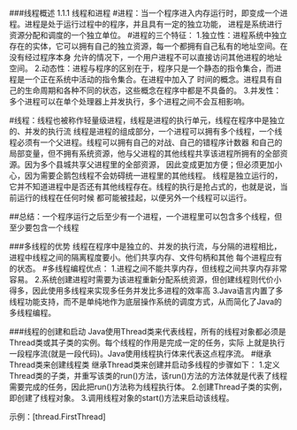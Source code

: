 ###线程概述
1.1.1 线程和进程
  #进程：当一个程序进入内存运行时，即变成一个进程。进程是处于运行过程中的程序，并且具有一定的独立功能，
进程是系统进行资源分配和调度的一个独立单位。
  #进程的三个特征：
 1.独立性：进程系统中独立存在的实体，它可以拥有自己的独立资源，每一个都拥有自己私有的地址空间。在没有经过程序本身
允许的情况下，一个用户进程不可以直接访问其他进程的地址空间。
 2.动态性：进程与程序的区别在于，程序只是一个静态的指令集合，而进程是一个正在系统中活动的指令集合。在进程中加入了
时间的概念。进程具有自己的生命周期和各种不同的状态，这些概念在程序中都是不具备的。
 3.并发性：多个进程可以在单个处理器上并发执行，多个进程之间不会互相影响。

  #线程：线程也被称作轻量级进程，线程是进程的执行单元，线程在程序中是独立的、并发的执行流
 线程是进程的组成部分，一个进程可以拥有多个线程，一个线程必须有一个父进程。线程可以拥有自己的对战、自己的错程序计数器
和自己的局部变量，但不拥有系统资源，他与父进程的其他线程共享该进程所拥有的全部资源。因为多个县城共享父进程里的全部资源，
因此变成更加方便；但必须更加小心，因为需要企鹅包线程不会妨碍统一进程里的其他线程。
 线程是独立运行的，它并不知道进程中是否还有其他线程存在。线程的执行是抢占式的，也就是说，当前运行的线程在任何时候 
都可能被挂起，以便另外一个线程可以运行。 
 
 ##总结：一个程序运行之后至少有一个进程，一个进程里可以包含多个线程，但至少要包含一个线程

###多线程的优势
 线程在程序中是独立的、并发的执行流，与分隔的进程相比，进程中线程之间的隔离程度要小。他们共享内存、文件句柄和其他
每个进程应有的状态。
 #多线程编程优点：
 1.进程之间不能共享内存，但线程之间共享内存非常容易。
 2.系统创建进程时需要为该进程重新分配系统资源，但创建线程则代价小得多，因此使用多线程来实现多任务并发比多进程的效率高
 3.Java语言内置了多线程功能支持，而不是单纯地作为底层操作系统的调度方式，从而简化了Java的多线程编程。

###线程的创建和启动
 Java使用Thread类来代表线程，所有的线程对象都必须是Thread类或其子类的实例。每个线程的作用是完成一定的任务，实际
上就是执行一段程序流(就是一段代码)。Java使用线程执行体来代表这点程序流。
 #继承Thread类来创建线程类
 继承Thread类来创建并启动多线程的步骤如下：
 1.定义Thread类的子类，并重写该类的run()方法，该run()方法的方法体就是代表了线程需要完成的任务，因此把run()方法称为线程执行体。
 2.创建Thread子类的实例，即创建了线程对象。
 3.调用线程对象的start()方法来启动该线程。
 
 示例：[thread.FirstThread] 

